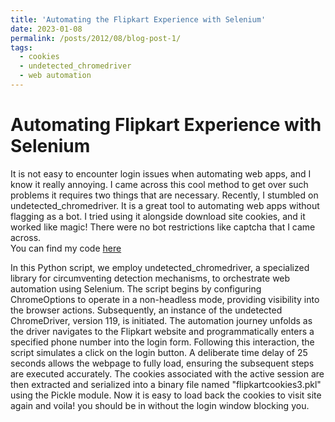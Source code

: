 ```yaml
---
title: 'Automating the Flipkart Experience with Selenium'
date: 2023-01-08
permalink: /posts/2012/08/blog-post-1/
tags:
  - cookies
  - undetected_chromedriver
  - web automation
---
```




Automating Flipkart Experience with Selenium
======
It is not easy to encounter login issues when automating web apps, and I know it really annoying. I came across this cool method to get over such problems it requires two things that are necessary.
Recently, I stumbled on undetected_chromedriver. It is a great tool to automating web apps without flagging as a bot. I tried using it alongside download site cookies, and it worked like magic! There were no bot restrictions like captcha that I came across.  <br> You can find my code [here](https://github.com/deepghuge/Selenium-CookieLogin)

In this Python script, we employ undetected_chromedriver, a specialized library for circumventing detection mechanisms, to orchestrate web automation using Selenium. The script begins by configuring ChromeOptions to operate in a non-headless mode, providing visibility into the browser actions. Subsequently, an instance of the undetected ChromeDriver, version 119, is initiated. The automation journey unfolds as the driver navigates to the Flipkart website and programmatically enters a specified phone number into the login form. Following this interaction, the script simulates a click on the login button. A deliberate time delay of 25 seconds allows the webpage to fully load, ensuring the subsequent steps are executed accurately. The cookies associated with the active session are then extracted and serialized into a binary file named "flipkartcookies3.pkl" using the Pickle module. Now it is easy to load back the cookies to visit site again and voila! you should be in without the login window blocking you.
